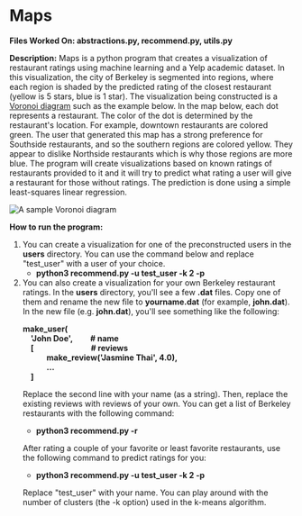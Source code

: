 # Maps
<strong>Files Worked On: abstractions.py, recommend.py, utils.py</strong>

<strong>Description:</strong> Maps is a python program that creates a visualization of restaurant ratings using machine learning and a Yelp academic dataset. In this visualization, the city of Berkeley is segmented into regions, where each region is shaded by the predicted rating of the closest restaurant (yellow is 5 stars, blue is 1 star). The visualization being constructed is a <a href="https://en.wikipedia.org/wiki/Voronoi_diagram">Voronoi diagram</a> such as the example below. In the map below, each dot represents a restaurant. The color of the dot is determined by the restaurant's location. For example, downtown restaurants are colored green. The user that generated this map has a strong preference for Southside restaurants, and so the southern regions are colored yellow. They appear to dislike Northside restaurants which is why those regions are more blue. The program will create visualizations based on known ratings of restaurants provided to it and it will try to predict what rating a user will give a restaurant for those without ratings. The prediction is done using a simple least-squares linear regression.

<img src="https://inst.eecs.berkeley.edu/~cs61a/fa18/proj/maps/visualize/voronoi.png" alt="A sample Voronoi diagram">

<strong>How to run the program:</strong>
<ol>
  <li>You can create a visualization for one of the preconstructed users in the <strong>users</strong> directory. You can use the command below and replace "test_user" with a user of your choice.
    <ul>
      <li><strong>python3 recommend.py -u test_user -k 2 -p</strong></li>
    </ul>
  </li>
  
  <li>You can also create a visualization for your own Berkeley restaurant ratings. In the <strong>users</strong> directory, you'll see a few <strong>.dat</strong> files. Copy one of them and rename the new file to <strong>yourname.dat</strong> (for example, <strong>john.dat</strong>). In the new file (e.g. <strong>john.dat</strong>), you'll see something like the following:
  
  <strong>make_user(<br>
  &emsp;'John Doe', &emsp;&emsp;# name<br>
  &emsp;[           &emsp;&emsp;&emsp;&emsp;&emsp;&emsp;&emsp;# reviews<br>
  &emsp;&emsp;&emsp;make_review('Jasmine Thai', 4.0),<br>
  &emsp;&emsp;&emsp;...<br>
    &emsp;]</strong>
    
  Replace the second line with your name (as a string). Then, replace the existing reviews with reviews of your own. You can get a list of Berkeley restaurants with     the following command:
    <ul>
      <li><strong>python3 recommend.py -r</strong></li>
    </ul>
    
After rating a couple of your favorite or least favorite restaurants, use the following command to predict ratings for you:
    <ul>
      <li><strong>python3 recommend.py -u test_user -k 2 -p</strong></li>
    </ul>
    
Replace "test_user" with your name. You can play around with the number of clusters (the -k option) used in the k-means algorithm.
  </li>
</ol>
